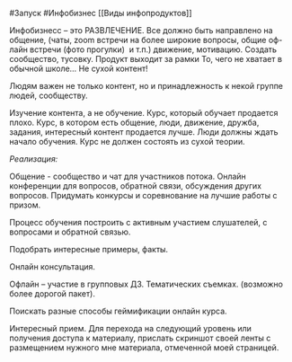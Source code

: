 #Запуск #Инфобизнес 
[[Виды инфопродуктов]]

Инфобизнесс – это РАЗВЛЕЧЕНИЕ. Все должно быть направлено на общение, (чаты, zoom встречи на более широкие вопросы, общие оф-лайн встречи (фото прогулки)  и т.п.) движение, мотивацию. Создать сообщество, тусовку. Продукт выходит за рамки То, чего не хватает в обычной школе… Не сухой контент!

Людям важен не только контент, но и принадлежность к некой группе людей, сообществу.

Изучение контента, а не обучение. Курс, который обучает продается плохо. Курс, в котором есть общение, люди, движение, дружба, задания, интересный контент продается лучше. Люди должны ждать начало обучения. Курс не должен состоять из сухой теории.

_Реализация:_

Общение - сообщество и чат для участников потока. Онлайн конференции для вопросов, обратной связи, обсуждения других вопросов. Придумать конкурсы и соревнование на лучшие работы с призом.

Процесс обучения построить с активным участием слушателей, с вопросами и обратной связью.

Подобрать интересные примеры, факты.

Онлайн консультация.

Офлайн – участие в групповых ДЗ. Тематических съемках. (возможно более дорогой пакет).

Поискать разные способы геймификации онлайн курса.

Интересный прием. Для перехода на следующий уровень или получения доступа к материалу, прислать скриншот своей ленты с размещением нужного мне материала, отмеченной моей страницей.